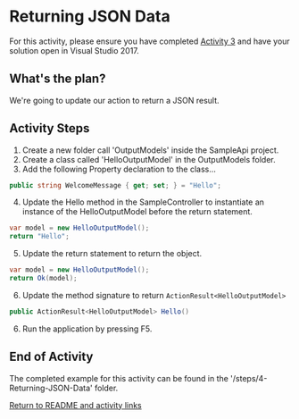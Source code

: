 # Returning JSON Data

For this activity, please ensure you have completed [Activity 3](3-CreateControllerAndAction.md) and have your solution open in Visual Studio 2017.

## What's the plan?

We're going to update our action to return a JSON result.

## Activity Steps

1. Create a new folder call 'OutputModels' inside the SampleApi project.
2. Create a class called 'HelloOutputModel' in the OutputModels folder.
3. Add the following Property declaration to the class...

``` csharp
public string WelcomeMessage { get; set; } = "Hello";
```

4. Update the Hello method in the SampleController to instantiate an instance of the HelloOutputModel before the return statement.

``` csharp
var model = new HelloOutputModel();
return "Hello";
```

5. Update the return statement to return the object.

``` csharp
var model = new HelloOutputModel();
return Ok(model);
```

6. Update the method signature to return `ActionResult<HelloOutputModel>`

``` csharp
public ActionResult<HelloOutputModel> Hello()
```

6. Run the application by pressing F5.

## End of Activity

The completed example for this activity can be found in the '/steps/4-Returning-JSON-Data' folder.

[Return to README and activity links](../README.md)